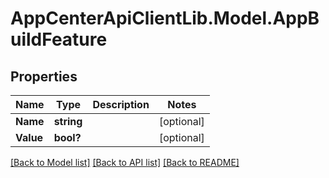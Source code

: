 # AppCenterApiClientLib.Model.AppBuildFeature
## Properties

Name | Type | Description | Notes
------------ | ------------- | ------------- | -------------
**Name** | **string** |  | [optional] 
**Value** | **bool?** |  | [optional] 

[[Back to Model list]](../README.md#documentation-for-models) [[Back to API list]](../README.md#documentation-for-api-endpoints) [[Back to README]](../README.md)


